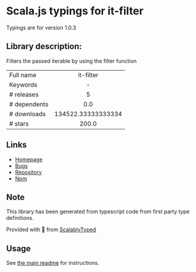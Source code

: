 
# Scala.js typings for it-filter

Typings are for version 1.0.3

## Library description:
Filters the passed iterable by using the filter function

|                    |                 |
| ------------------ | :-------------: |
| Full name          | it-filter |
| Keywords           | - |
| # releases         | 5 |
| # dependents       | 0.0 |
| # downloads        | 134522.33333333334 |
| # stars            | 200.0 |

## Links
- [Homepage](https://github.com/achingbrain/it/tree/master/packages/it-filter#readme)
- [Bugs](https://github.com/achingbrain/it/issues)
- [Repository](https://github.com/achingbrain/it)
- [Npm](https://www.npmjs.com/package/it-filter)
    


## Note
This library has been generated from typescript code from first party type definitions.

Provided with :purple_heart: from [ScalablyTyped](https://github.com/oyvindberg/ScalablyTyped)

## Usage
See [the main readme](../../readme.md) for instructions.


